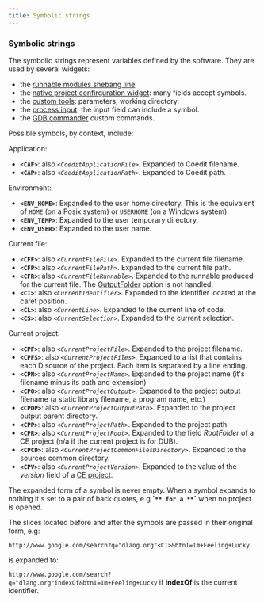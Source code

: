 ```yaml
---
title: Symbolic strings
---
```


### Symbolic strings

The symbolic strings represent variables defined by the software. They are used by several widgets:

- the [runnable modules shebang line](features_runnables).
- the [native project confirguration widget](widgets_ce_project_editor): many fields accept symbols.
- the [custom tools](widgets_custom_tools): parameters, working directory.
- the [process input](widgets_process_input): the input field can include a symbol.
- the [GDB commander](widgets_gdb_commander) custom commands.

Possible symbols, by context, include:

Application:

- **`<CAF>`**: also _`<CoeditApplicationFile>`_. Expanded to Coedit filename.
- **`<CAP>`**: also _`<CoeditApplicationPath>`_. Expanded to Coedit path.

Environment:

- **`<ENV_HOME>`**: Expanded to the user home directory. This is the equivalent of `HOME` (on a Posix system) or `USERHOME` (on a Windows system).
- **`<ENV_TEMP>`**: Expanded to the user temporary directory.
- **`<ENV_USER>`**: Expanded to the user name.

Current file:

- **`<CFF>`**: also _`<CurrentFileFile>`_. Expanded to the current file filename.
- **`<CFP>`**: also _`<CurrentFilePath>`_. Expanded to the current file path.
- **`<CFR>`**: also _`<CurrentFileRunnable>`_. Expanded to the runnable produced for the current file. The [OutputFolder](features_runnables) option is not handled.
- **`<CI>`**: also _`<CurrentIdentifier>`_. Expanded to the identifier located at the caret position.
- **`<CL>`**: also _`<CurrentLine>`_. Expanded to the current line of code.
- **`<CS>`**: also _`<CurrentSelection>`_. Expanded to the current selection.

Current project:

- **`<CPF>`**: also _`<CurrentProjectFile>`_. Expanded to the project filename.
- **`<CPFS>`**: also _`<CurrentProjectFiles>`_. Expanded to a list that contains each D source of the project. Each item is separated by a line ending.
- **`<CPN>`**: also _`<CurrentProjectName>`_. Expanded to the project name (it's filename minus its path and extension)
- **`<CPO>`**: also _`<CurrentProjectOutput>`_. Expanded to the project output filename (a static library filename, a program name, etc.)
- **`<CPOP>`**: also _`<CurrentProjectOutputPath>`_. Expanded to the project output parent directory.
- **`<CPP>`**: also _`<CurrentProjectPath>`_. Expanded to the project path.
- **`<CPR>`**: also _`<CurrentProjectRoot>`_. Expanded to the field _RootFolder_ of a CE project (n/a if the current project is for DUB).
- **`<CPCD>`**: also _`<CurrentProjectCommonFilesDirectory>`_. Expanded to the sources common directory.
- **`<CPV>`**: also _`<CurrentProjectVersion>`_. Expanded to the value of the _version_ field of a [CE project](widgets_ce_project_editor).

The expanded form of a symbol is never empty. When a symbol expands to nothing it's set to a pair of back quotes, e.g **\``** for a **`<CPP>`** when no project is opened.

The slices located before and after the symbols are passed in their original form, e.g:

`http://www.google.com/search?q="dlang.org"<CI>&btnI=Im+Feeling+Lucky`

is expanded to: 

`http://www.google.com/search?q="dlang.org"indexOf&btnI=Im+Feeling+Lucky` if **indexOf** is the current identifier. 
